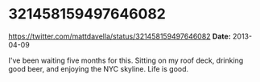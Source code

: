 # 321458159497646082
https://twitter.com/mattdavella/status/321458159497646082
**Date:** 2013-04-09

I've been waiting five months for this. Sitting on my roof deck, drinking good beer, and enjoying the NYC skyline. Life is good.
